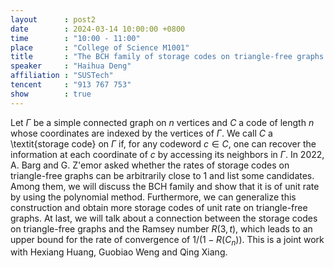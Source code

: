 ```yaml
---
layout      : post2
date        : 2024-03-14 10:00:00 +0800
time        : "10:00 - 11:00"
place       : "College of Science M1001"
title       : "The BCH family of storage codes on triangle-free graphs and its relation to \\(R(3,t)\\)"
speaker     : "Haihua Deng"
affiliation : "SUSTech"
tencent     : "913 767 753"
show        : true
---
```


Let $\Gamma$ be a simple connected graph on $n$ vertices and $C$ a code of length $n$ whose coordinates are indexed by the vertices of $\Gamma$. We call $C$ a \textit{storage code} on $\Gamma$ if, for any codeword $c\in C$, one can recover the information at each coordinate of $c$ by accessing its neighbors in $\Gamma$. In 2022, A. Barg and G. Z\'emor asked whether the rates of storage codes on triangle-free graphs can be arbitrarily close to 1 and list some candidates. Among them, we will discuss the BCH family and show that it is of unit rate by using the polynomial method. Furthermore, we can generalize this construction and obtain more storage codes of unit rate on triangle-free graphs. At last, we will talk about a connection between the storage codes on triangle-free graphs and the Ramsey number $R(3,t)$, which leads to an upper bound for the rate of convergence of $1/(1-R(C_n))$. This is a joint work with Hexiang Huang, Guobiao Weng and Qing Xiang.

